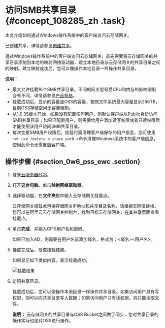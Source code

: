 # 访问SMB共享目录 {#concept_108285_zh .task}

本文介绍如何通过Windows操作系统中的客户端访问云存储网关。

已创建共享，详情请参见[创建共享](cn.zh-CN/云控制台用户指南/文件网关/管理共享.md#section_qgs_5th_jol)。

通过Windows操作系统中的客户端访问云存储网关，首先需要将云存储网关的共享目录添加到本地的映射网络驱动器，建立本地目录与云存储网关的共享目录之间的映射。建立映射成功后，您可以像操作本地目录一样操作共享目录。

**说明：** 

-   最大允许挂载16个SMB共享目录。不同的网关型号受CPU和内存的影响限制会有不同，详情请参见[产品规格](cn.zh-CN/产品简介/产品规格.md#)。
-   挂载成功后，显示的容量是OSS的容量，按照文件系统最大容量显示256TB，目前OSS存储空间无容量限制。
-   从1.0.35版本开始，如果没有配置任何用户，则默认客户端以Public身份访问SMB共享目录；如果已配置用户，则需要给用户添加读写权限或者只读权限后才能使用该用户访问SMB共享目录。
-   每次变更SMB用户权限后，挂载时需清理客户端保存的用户信息，您可使用`net use /delete < share path >`命令清理Windows系统中的客户端信息，使用此命令无需重启客户端。

## 操作步骤 {#section_0w6_pss_ewc .section}

1.  登录[云服务器ECS](https://ecs.console.aliyun.com/)。
2.  打开**这台电脑**，单击**映射网络驱动器**。
3.  选择驱动器，在**文件夹**框中输入云存储网关挂载点。 

    云存储网关挂载点包括存储网关IP地址和共享目录名称，请根据实际值替换。您可以在阿里云云存储网关控制台，找到目标云存储网关，在其共享页面查看挂载点。

4.  单击**完成**，并输入CIFS用户名和密码。 

    如果已加入AD，则需要在用户名前添加域名，格式为：<域名\><用户名\>。

5.  挂载完成后，检查挂载结果。 

    如果显示如下类似内容，表示挂载成功。

    ![挂载结果](http://static-aliyun-doc.oss-cn-hangzhou.aliyuncs.com/assets/img/1427489/156860123257999_zh-CN.png)

6.  访问共享目录。 

    挂载成功后，您可以像操作本地目录一样操作共享目录。如果访问用户具有写权限，则可以向共享目录写入数据；如果访问用户只有读权限，则只能读取文件。

    **说明：** 云存储网关的共享目录与OSS Bucket之间做了同步，您对共享目录的操作实际也是对OSS进行操作。


